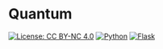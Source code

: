 # Quantum

[![License: CC BY-NC 4.0](https://img.shields.io/badge/License-CC%20BY--NC%204.0-lightgrey.svg)](https://creativecommons.org/licenses/by-nc/4.0/)
[![Python](https://img.shields.io/badge/python-3.7+-blue.svg)](https://www.python.org/downloads/)
[![Flask](https://img.shields.io/badge/flask-2.0+-green.svg)](https://flask.palletsprojects.com/)
